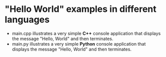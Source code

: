 # "Hello World" examples in different languages

* main.cpp illustrates a very simple **C++** console application that displays the message "Hello, World" and then terminates.
* main.py illustrates a very simple **Python** console application that displays the message "Hello, World" and then terminates.
